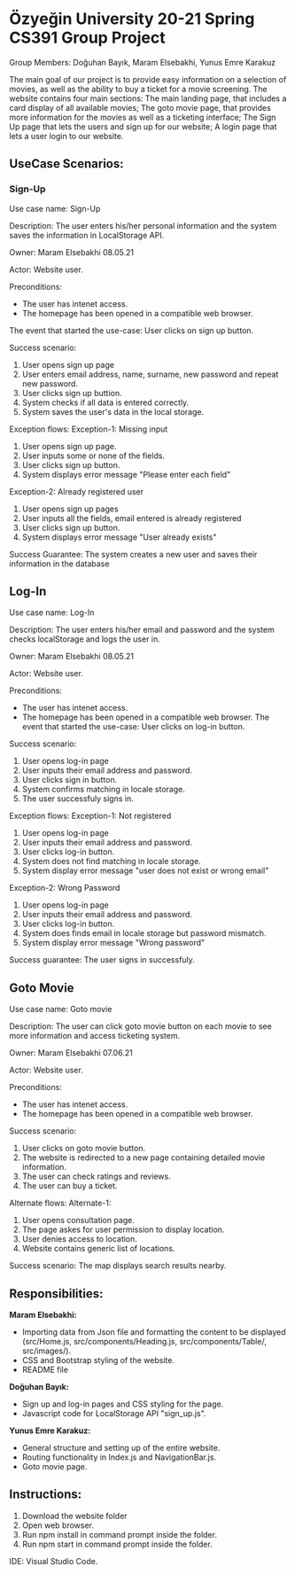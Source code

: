 # Özyeğin University 20-21 Spring CS391 Group Project

Group Members: Doğuhan Bayık, Maram Elsebakhi, Yunus Emre Karakuz

The main goal of our project is to provide easy information on a selection of movies, as well as the ability to buy a ticket for a movie screening. The website contains four main sections: The main landing page, that includes a card display of all available movies; The goto movie page, that provides more information for the movies as well as a ticketing interface; The Sign Up page that lets the users and sign up for our website; A login page that lets a user login to our website.

## UseCase Scenarios:
### Sign-Up
Use case name: Sign-Up

Description: The user enters his/her personal information and the system saves the information in LocalStorage API.

Owner: Maram Elsebakhi 08.05.21

Actor: Website user.

Preconditions:
- The user has intenet access.
- The homepage has been opened in a compatible web browser.

The event that started the use-case: User clicks on sign up button.

Success scenario:
1. User opens sign up page
2. User enters email address, name, surname, new password and repeat new password.
3. User clicks sign up buttion.
4. System checks if all data is entered correctly.
5. System saves the user's data in the local storage.

Exception flows:
Exception-1: Missing input
1. User opens sign up page.
2. User inputs some or none of the fields.
3. User clicks sign up button.
4. System displays error message "Please enter each field"

Exception-2: Already registered user
1. User opens sign up pages
2. User inputs all the fields, email entered is already registered
3. User clicks sign up button.
4. System displays error message "User already exists"

Success Guarantee: The system creates a new user and saves their information in the database
## Log-In
Use case name: Log-In

Description: The user enters his/her email and password and the system checks localStorage and logs the user in.

Owner: Maram Elsebakhi 08.05.21

Actor: Website user.

Preconditions:

- The user has intenet access.
- The homepage has been opened in a compatible web browser.
The event that started the use-case: User clicks on log-in button.

Success scenario:
1. User opens log-in page
2. User inputs their email address and password.
3. User clicks sign in button.
4. System confirms matching in locale storage.
5. The user successfuly signs in.

Exception flows:
Exception-1: Not registered
1. User opens log-in page
2. User inputs their email address and password.
3. User clicks log-in button.
4. System does not find matching in locale storage.
5. System display error message "user does not exist or wrong email"

Exception-2: Wrong Password
1. User opens log-in page
2. User inputs their email address and password.
3. User clicks log-in button.
4. System does finds email in locale storage but password mismatch.
5. System display error message "Wrong password"

Success guarantee: The user signs in successfuly.
## Goto Movie
Use case name: Goto movie

Description: The user can click goto movie button on each movie to see more information and access ticketing system.

Owner: Maram Elsebakhi 07.06.21

Actor: Website user.

Preconditions:
- The user has intenet access.
- The homepage has been opened in a compatible web browser.

Success scenario:
1. User clicks on goto movie button.
2. The website is redirected to a new page containing detailed movie information.
3. The user can check ratings and reviews.
4. The user can buy a ticket.

Alternate flows:
Alternate-1:
1. User opens consultation page.
2. The page askes for user permission to display location.
3. User denies access to location.
4. Website contains generic list of locations.

Success scenario: The map displays search results nearby.

## Responsibilities:

**Maram Elsebakhi:**
- Importing data from Json file and formatting the content to be displayed (src/Home.js, src/components/Heading.js, src/components/Table/, src/images/).
- CSS and Bootstrap styling of the website.
- README file

**Doğuhan Bayık:**
- Sign up and log-in pages and CSS styling for the page.
- Javascript code for LocalStorage API "sign_up.js".

**Yunus Emre Karakuz:**
- General structure and setting up of the entire website.
- Routing functionality in Index.js and NavigationBar.js.
- Goto movie page.

## Instructions:
1. Download the website folder
2. Open web browser.
3. Run npm install in command prompt inside the folder.
4. Run npm start in command prompt inside the folder.

IDE: Visual Studio Code.
